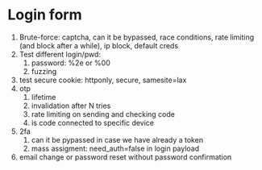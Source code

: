 # Login form
1. Brute-force: captcha, can it be bypassed, race conditions, rate limiting (and block after a while), ip block, default creds
2. Test different login/pwd:
	1. password: %2e or %00
	2. fuzzing
3. test secure cookie: httponly, secure, samesite=lax
4. otp
	1. lifetime
	2. invalidation after N tries
	3. rate limiting on sending and checking code
	4. is code connected to specific device
5. 2fa
	1. can it be pypassed in case we have already a token
	2. mass assigment: need_auth=false in login payload
6. email change or password reset without password confirmation	

